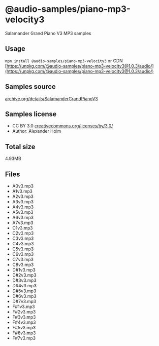 # @audio-samples/piano-mp3-velocity3

Salamander Grand Piano V3 MP3 samples

## Usage

`npm install @audio-samples/piano-mp3-velocity3` or CDN [https://unpkg.com/@audio-samples/piano-mp3-velocity3@1.0.3/audio/](https://unpkg.com/@audio-samples/piano-mp3-velocity3@1.0.3/audio/)

## Samples source

[archive.org/details/SalamanderGrandPianoV3](https://archive.org/details/SalamanderGrandPianoV3)

## Samples license

- CC BY 3.0 [creativecommons.org/licenses/by/3.0/](http://creativecommons.org/licenses/by/3.0/)
- Author: Alexander Holm 

## Total size

4.93MB

## Files

- A0v3.mp3
- A1v3.mp3
- A2v3.mp3
- A3v3.mp3
- A4v3.mp3
- A5v3.mp3
- A6v3.mp3
- A7v3.mp3
- C1v3.mp3
- C2v3.mp3
- C3v3.mp3
- C4v3.mp3
- C5v3.mp3
- C6v3.mp3
- C7v3.mp3
- C8v3.mp3
- D#1v3.mp3
- D#2v3.mp3
- D#3v3.mp3
- D#4v3.mp3
- D#5v3.mp3
- D#6v3.mp3
- D#7v3.mp3
- F#1v3.mp3
- F#2v3.mp3
- F#3v3.mp3
- F#4v3.mp3
- F#5v3.mp3
- F#6v3.mp3
- F#7v3.mp3